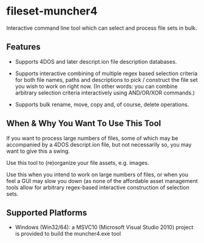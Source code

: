fileset-muncher4
================

Interactive command line tool which can select and process file sets in bulk. 


Features
--------

- Supports 4DOS and later descript.ion file description databases. 

- Supports interactive combining of multiple regex based selection criteria for 
  both file names, paths and descriptions to pick / construct the file set you 
  wish to work on right now. (In other words: you can combine arbitrary selection
  criteria interactively using AND/OR/XOR commands.)
  
- Supports bulk rename, move, copy and, of course, delete operations.


When & Why You Want To Use This Tool
------------------------------------

If you want to process large numbers of files, some of which may be accompanied by a 
4DOS descript.ion file, but not necessarily so, you may want to give this a swing.

Use this tool to (re)organize your file assets, e.g. images.

Use this when you intend to work on large numbers of files, or when you feel a
GUI may slow you down (as none of the affordable asset management tools allow for
arbitrary regex-based interactive construction of selection sets.


Supported Platforms
------------------

- Windows (Win32/64): a MSVC10 (Microsoft Visual Studio 2010) project is provided to build the muncher4.exe tool
